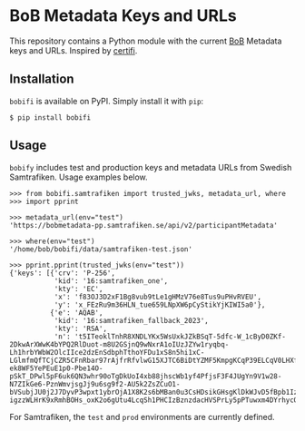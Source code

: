 # BoB Metadata Keys and URLs

This repository contains a Python module with the current [BoB](https://bob.samtrafiken.se/) Metadata keys and URLs. Inspired by [certifi](https://github.com/certifi/python-certifi).


## Installation

`bobifi` is available on PyPI. Simply install it with ``pip``:

    $ pip install bobifi


## Usage

`bobify` includes test and production keys and metadata URLs from Swedish Samtrafiken. Usage examples below.

    >>> from bobifi.samtrafiken import trusted_jwks, metadata_url, where
    >>> import pprint

    >>> metadata_url(env="test")
    'https://bobmetadata-pp.samtrafiken.se/api/v2/participantMetadata'

    >>> where(env="test")
    '/home/bob/bobifi/data/samtrafiken-test.json'

    >>> pprint.pprint(trusted_jwks(env="test"))
    {'keys': [{'crv': 'P-256',
               'kid': '16:samtrafiken_one',
               'kty': 'EC',
               'x': 'f83OJ3D2xF1Bg8vub9tLe1gHMzV76e8Tus9uPHvRVEU',
               'y': 'x_FEzRu9m36HLN_tue659LNpXW6pCyStikYjKIWI5a0'},
              {'e': 'AQAB',
               'kid': '16:samtrafiken_fallback_2023',
               'kty': 'RSA',
               'n': 't5ITeoklTnhR8XNDLYKx5WsUxkJZkBSqT-5dfc-W_1cByD0ZKf-2DkwArXWwK4bYPQ2RlDuot-m8U2GSjnQ9wNxrA1oIUzJZYw1ryqbq-Lh1hrbYWbW2OlcIIce2dzEnSdbphTthoYFDu1xS8n5hi1xC-LGlmfmQfTCjCZR5CFnRbar97rAjfrRfvlwG15XJTC6BiDtYZMF5KmpgKCqP39ELCqV0LHXfeJ50v263a9enlD0RogNAbwM0OTDZ-ek8WF5YePEuE1p0-Pbe14O-pSkT_DPwl5pF6uk6QN3whr90oTgDkUoI4xb88jhscWb1yf4PfjsF3F4JUgYn9V1w28-N7ZIkGe6-PznWmvjsgJj9u6sg9f2-AU5k2ZsZCuO1-bVSubjJU0j2J7DyvP3wpxt1ybrOjA1X8K2s6bMBan0u3CsHDsikGHsgKlDkWJvD5fBpb1Ize3YfbAJvbGNtT2ae6Ft0cB__xVGDvJqEl6UHZgU4gBm01DiX20RJcGgWbX5nsz47mC2zXG_thtpPd8lAsyevGBKTsMpPEomAwRfL_VDWvjcXGPTD7Lm-igzzWLHrK9xRmhBOHs_oxK2o6gUtu4LcqSh1PHCIzBznzdacHVSPrLy5pPTuwxm4DYrhycOvlb8PPL9qX7qscJTwp5jcNYAYvmF2Ezns32HhIXM'}]}


For Samtrafiken, the `test` and `prod` environments are currently defined.
